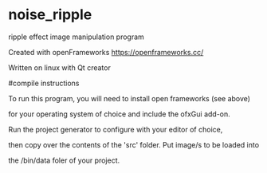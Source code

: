 # noise_ripple
ripple effect image manipulation program

Created with openFrameworks https://openframeworks.cc/

Written on linux with Qt creator

#compile instructions

To run this program, you will need to install open frameworks (see above)

for your operating system of choice and include the ofxGui add-on.

Run the project generator to configure with your editor of choice,

then copy over the contents of the 'src' folder. Put image/s to be loaded into

the /bin/data foler of your project.
